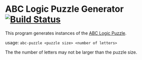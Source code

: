 # ABC Logic Puzzle Generator [![Build Status](https://travis-ci.org/pa-ba/abc-puzzle.svg?branch=master)](https://travis-ci.org/pa-ba/abc-puzzle)


This program generates instances of the
[ABC Logic Puzzle](http://en.wikipedia.org/wiki/Buchstabensalat_%28logic_puzzle%29).

usage: `abc-puzzle <puzzle size> <number of letters>`

The the number of letters may not be larger than the puzzle size.

